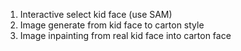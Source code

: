 
1. Interactive select kid face (use SAM)
2. Image generate from kid face to carton style
3. Image inpainting from real kid face into carton face

